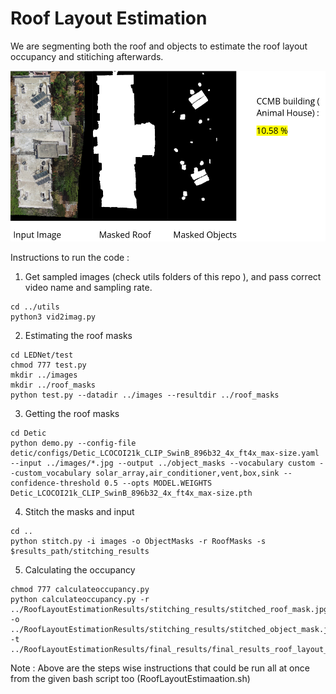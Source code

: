 # Roof Layout Estimation

We are segmenting both the roof and objects to estimate the roof layout occupancy and stitiching afterwards. 

![fig1](./images/roof_occupancy.png)


Instructions to run the code : 

1. Get sampled images (check utils folders of this repo ), and pass correct video name and sampling rate. 


```
cd ../utils 
python3 vid2imag.py
```


2. Estimating the roof masks 


```
cd LEDNet/test
chmod 777 test.py
mkdir ../images
mkdir ../roof_masks
python test.py --datadir ../images --resultdir ../roof_masks

```

3. Getting the roof masks 

```
cd Detic
python demo.py --config-file detic/configs/Detic_LCOCOI21k_CLIP_SwinB_896b32_4x_ft4x_max-size.yaml --input ../images/*.jpg --output ../object_masks --vocabulary custom --custom_vocabulary solar_array,air_conditioner,vent,box,sink --confidence-threshold 0.5 --opts MODEL.WEIGHTS Detic_LCOCOI21k_CLIP_SwinB_896b32_4x_ft4x_max-size.pth
```

4. Stitch the masks and input 

```
cd ..
python stitch.py -i images -o ObjectMasks -r RoofMasks -s $results_path/stitching_results
```

5. Calculating the occupancy 

```
chmod 777 calculateoccupancy.py
python calculateoccupancy.py -r ../RoofLayoutEstimationResults/stitching_results/stitched_roof_mask.jpg -o ../RoofLayoutEstimationResults/stitching_results/stitched_object_mask.jpg -t ../RoofLayoutEstimationResults/final_results/final_results_roof_layout_estimation.txt
```

Note : Above are the steps wise instructions that could be run all at once from the given bash script too (RoofLayoutEstimaation.sh)